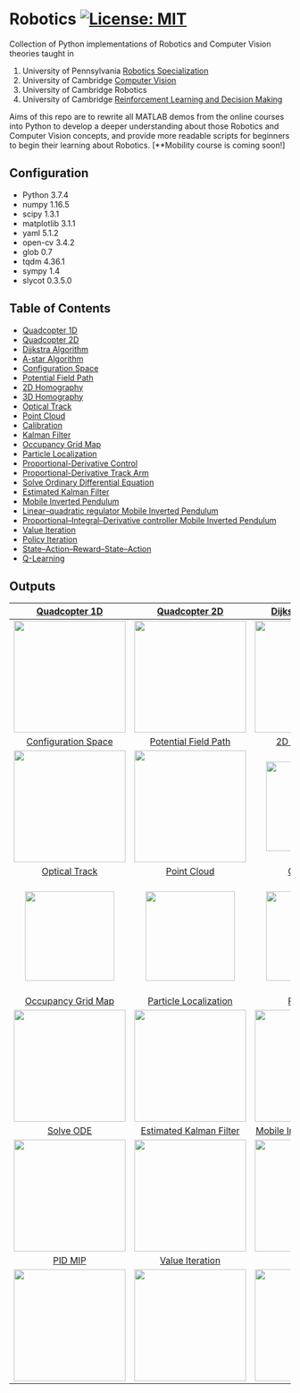 # Robotics [![License: MIT](https://img.shields.io/badge/License-MIT-yellow.svg)](https://opensource.org/licenses/MIT)
Collection of Python implementations of Robotics and Computer Vision theories taught in 
1. University of Pennsylvania [Robotics Specialization](https://www.coursera.org/specializations/robotics?) 
2. University of Cambridge [Computer Vision](https://www.cl.cam.ac.uk/teaching/1617/E4F12/)
3. University of Cambridge Robotics
4. University of Cambridge [Reinforcement Learning and Decision Making](http://mlg.eng.cam.ac.uk/teaching/mlsalt7/1516/)

Aims of this repo are to rewrite all MATLAB demos from the online courses into Python to develop a deeper understanding about those Robotics and Computer Vision concepts, and provide more readable scripts for beginners to begin their learning about Robotics. [**Mobility course is coming soon!]

## Configuration
+ Python 3.7.4
+ numpy 1.16.5
+ scipy 1.3.1
+ matplotlib 3.1.1
+ yaml 5.1.2
+ open-cv 3.4.2
+ glob 0.7
+ tqdm 4.36.1
+ sympy 1.4
+ slycot 0.3.5.0

## Table of Contents
+ [Quadcopter 1D](Aerial%20Robotics/Quadcopter1D.ipynb)
+ [Quadcopter 2D](Aerial%20Robotics/Quadcopter2D.ipynb) 
+ [Dijkstra Algorithm](Computational%20Motion%20Planning/DijkstraGrid/DijkstraAlgorithm.ipynb)
+ [A-star Algorithm](Computational%20Motion%20Planning/Astar/AstarAlgorithm.ipynb)
+ [Configuration Space](Computational%20Motion%20Planning/ConfigurationSpace/ConfigurationSpace.ipynb)
+ [Potential Field Path](Computational%20Motion%20Planning/PotentialFieldPlanPath/PotentialFieldPath.ipynb)
+ [2D Homography](Perception/Logo%20Projection/LogoProjection.ipynb)
+ [3D Homography](Perception/3D%20object%20projection/3D%20Homography.ipynb)
+ [Optical Track](Perception/Optical%20Track/CornerTracking.ipynb)
+ [Point Cloud](https://github.com/zcemycl/Robotics/blob/master/Perception/Point%20Cloud/PointCloud.ipynb)
+ [Calibration](https://github.com/zcemycl/Robotics/blob/master/Perception/Calibration/calibrationviaChessBoard.ipynb)
+ [Kalman Filter](https://github.com/zcemycl/Robotics/blob/master/Estimation%20and%20Learning/Kalman%20Filter/BallPathPrediction_KalmanFilter.ipynb)
+ [Occupancy Grid Map](https://github.com/zcemycl/Robotics/blob/master/Estimation%20and%20Learning/Occupancy%20Grid%20Map/occGridMapping.ipynb)
+ [Particle Localization](https://github.com/zcemycl/Robotics/blob/master/Estimation%20and%20Learning/Particle%20Localization/ParticleLocalization.ipynb)
+ [Proportional-Derivative Control](https://github.com/zcemycl/Robotics/blob/master/Capstone/PD%20control/PDTrack.ipynb)
+ [Proportional-Derivative Track Arm](https://github.com/zcemycl/Robotics/blob/master/Capstone/PD%20control/ManipTrack.ipynb)
+ [Solve Ordinary Differential Equation](https://github.com/zcemycl/Robotics/blob/master/Capstone/ODE%20solver/Ordinary%20Differential%20Equation.ipynb)
+ [Estimated Kalman Filter](https://github.com/zcemycl/Robotics/blob/master/Capstone/Estimated%20Kalman%20Filter/EKF.ipynb)
+ [Mobile Inverted Pendulum](https://github.com/zcemycl/Robotics/blob/master/Capstone/Mobile%20Inverted%20Pendulum/MIP.ipynb)
+ [Linear–quadratic regulator Mobile Inverted Pendulum](https://github.com/zcemycl/Robotics/blob/master/Capstone/LQR%20MIP/LQRMIP.ipynb)
+ [Proportional–Integral–Derivative controller Mobile Inverted Pendulum](https://github.com/zcemycl/Robotics/blob/master/Capstone/PID%20MIP/PIDControlMIP.ipynb)
+ [Value Iteration](https://github.com/zcemycl/Robotics/blob/master/Reinforcemnet%20Learning/ValueIteration.ipynb)
+ [Policy Iteration](https://github.com/zcemycl/Robotics/blob/master/Reinforcemnet%20Learning/PolicyIteration.ipynb)
+ [State–Action–Reward–State–Action](https://github.com/zcemycl/Robotics/blob/master/Reinforcemnet%20Learning/sarsa.ipynb)
+ [Q-Learning](https://github.com/zcemycl/Robotics/blob/master/Reinforcemnet%20Learning/q-learning.ipynb)


## Outputs
[Quadcopter 1D](https://github.com/zcemycl/Robotics/blob/master/Aerial%20Robotics/Quadcopter1D.ipynb) | [Quadcopter 2D](https://github.com/zcemycl/Robotics/blob/master/Aerial%20Robotics/Quadcopter2D.ipynb) |[Dijkstra Algorithm](https://github.com/zcemycl/Robotics/blob/master/Computational%20Motion%20Planning/DijkstraGrid/DijkstraAlgorithm.ipynb)|[A-star Algorithm](https://github.com/zcemycl/Robotics/blob/master/Computational%20Motion%20Planning/Astar/AstarAlgorithm.ipynb)
:-------------------------:|:-------------------------:|:--:|:--:
<img src="https://github.com/zcemycl/Robotics/blob/master/Aerial%20Robotics/aerial1d.png" width="200">|<img src="https://github.com/zcemycl/Robotics/blob/master/Aerial%20Robotics/quadcopter2D.gif" width="200">|<img src="https://github.com/zcemycl/Robotics/blob/master/Computational%20Motion%20Planning/DijkstraGrid/Dijkstra.gif" width="200">|<img src="https://github.com/zcemycl/Robotics/blob/master/Computational%20Motion%20Planning/Astar/AStar.gif" width="200">
[Configuration Space](https://github.com/zcemycl/Robotics/blob/master/Computational%20Motion%20Planning/ConfigurationSpace/ConfigurationSpace.ipynb)|[Potential Field Path](https://github.com/zcemycl/Robotics/blob/master/Computational%20Motion%20Planning/PotentialFieldPlanPath/PotentialFieldPath.ipynb)|[2D Homography](https://github.com/zcemycl/Robotics/blob/master/Perception/Logo%20Projection/LogoProjection.ipynb)|[3D Homography](https://github.com/zcemycl/Robotics/blob/master/Perception/3D%20object%20projection/3D%20Homography.ipynb)
<img src="https://github.com/zcemycl/Robotics/blob/master/Computational%20Motion%20Planning/ConfigurationSpace/configspace.png" width="200">|<img src="https://github.com/zcemycl/Robotics/blob/master/Computational%20Motion%20Planning/PotentialFieldPlanPath/result.png" width="200">|<img src="https://github.com/zcemycl/Robotics/blob/master/Perception/Logo%20Projection/result.png" width="160">|<img src="https://github.com/zcemycl/Robotics/blob/master/Perception/3D%20object%20projection/ar_result.png" width="160">
[Optical Track](https://github.com/zcemycl/Robotics/blob/master/Perception/Optical%20Track/CornerTracking.ipynb)|[Point Cloud](https://github.com/zcemycl/Robotics/blob/master/Perception/Point%20Cloud/PointCloud.ipynb)|[Calibration](https://github.com/zcemycl/Robotics/blob/master/Perception/Calibration/calibrationviaChessBoard.ipynb)|[Kalman Filter](https://github.com/zcemycl/Robotics/blob/master/Estimation%20and%20Learning/Kalman%20Filter/BallPathPrediction_KalmanFilter.ipynb)
<img src="https://github.com/zcemycl/Robotics/blob/master/Perception/Optical%20Track/result.png" width="160">|<img src="https://github.com/zcemycl/Robotics/blob/master/Perception/Point%20Cloud/pointcloud.png" width="160">|<img src="https://github.com/zcemycl/Robotics/blob/master/Perception/Calibration/calibrationChessBoard.png" width="160">|<img src="https://github.com/zcemycl/Robotics/blob/master/Estimation%20and%20Learning/Kalman%20Filter/BallPathPrediction.png" width="200">
[Occupancy Grid Map](https://github.com/zcemycl/Robotics/blob/master/Estimation%20and%20Learning/Occupancy%20Grid%20Map/occGridMapping.ipynb)|[Particle Localization](https://github.com/zcemycl/Robotics/blob/master/Estimation%20and%20Learning/Particle%20Localization/ParticleLocalization.ipynb)|[PD Control](https://github.com/zcemycl/Robotics/blob/master/Capstone/PD%20control/PDTrack.ipynb)|[PD Track Arm](https://github.com/zcemycl/Robotics/blob/master/Capstone/PD%20control/ManipTrack.ipynb)
<img src="https://github.com/zcemycl/Robotics/blob/master/Estimation%20and%20Learning/Occupancy%20Grid%20Map/occGridMap.gif" width="200">|<img src="https://github.com/zcemycl/Robotics/blob/master/Estimation%20and%20Learning/Particle%20Localization/particleLocalization.png" width="200">|<img src="https://github.com/zcemycl/Robotics/blob/master/Capstone/PD%20control/PDTrackresult.png" width="200">|<img src="https://github.com/zcemycl/Robotics/blob/master/Capstone/PD%20control/PDArm.png" width="200">
[Solve ODE](https://github.com/zcemycl/Robotics/blob/master/Capstone/ODE%20solver/Ordinary%20Differential%20Equation.ipynb)|[Estimated Kalman Filter](https://github.com/zcemycl/Robotics/blob/master/Capstone/Estimated%20Kalman%20Filter/EKF.ipynb)|[Mobile Inverted Pendulum](https://github.com/zcemycl/Robotics/blob/master/Capstone/Mobile%20Inverted%20Pendulum/MIP.ipynb)|[LQR MIP](https://github.com/zcemycl/Robotics/blob/master/Capstone/LQR%20MIP/LQRMIP.ipynb)
<img src="https://github.com/zcemycl/Robotics/blob/master/Capstone/ODE%20solver/ODEresult.png" width="200">|<img src="https://github.com/zcemycl/Robotics/blob/master/Capstone/Estimated%20Kalman%20Filter/EKFresult.png" width="200">|<img src="https://github.com/zcemycl/Robotics/blob/master/Capstone/Mobile%20Inverted%20Pendulum/MIP.gif" width="200">|<img src="https://github.com/zcemycl/Robotics/blob/master/Capstone/LQR%20MIP/LQRMIPresult.png" width="200">
[PID MIP](https://github.com/zcemycl/Robotics/blob/master/Capstone/PID%20MIP/PIDControlMIP.ipynb)|[Value Iteration](https://github.com/zcemycl/Robotics/blob/master/Reinforcemnet%20Learning/ValueIteration.ipynb)|[sarsa](https://github.com/zcemycl/Robotics/blob/master/Reinforcemnet%20Learning/sarsa.ipynb)|[Q-Learning](https://github.com/zcemycl/Robotics/blob/master/Reinforcemnet%20Learning/q-learning.ipynb)
<img src="https://github.com/zcemycl/Robotics/blob/master/Capstone/PID%20MIP/PIDMIPresult.png" width="200">|<img src="https://github.com/zcemycl/Robotics/blob/master/Reinforcemnet%20Learning/ValIter1.png" width="200">|<img src="https://github.com/zcemycl/Robotics/blob/master/Reinforcemnet%20Learning/sarsa3.png" width="200">|<img src="https://github.com/zcemycl/Robotics/blob/master/Reinforcemnet%20Learning/qlearn3.png" width="200">

